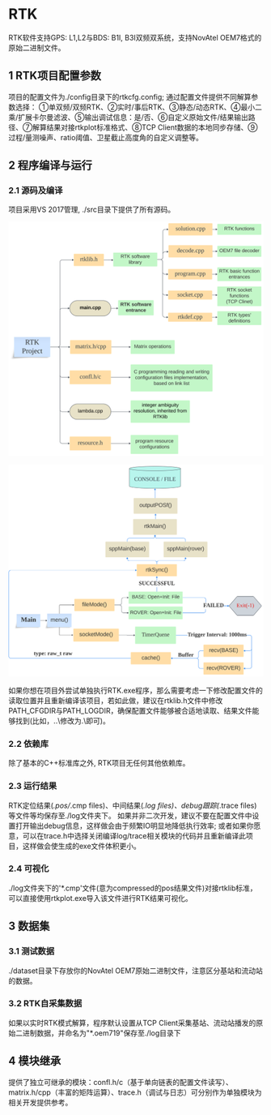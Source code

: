 # RTK

RTK软件支持GPS: L1,L2与BDS: B1I, B3I双频双系统，支持NovAtel OEM7格式的原始二进制文件。

## 1 RTK项目配置参数

项目的配置文件为./config目录下的rtkcfg.config;
通过配置文件提供不同解算参数选择：
①单双频/双频RTK、②实时/事后RTK、③静态/动态RTK、④最小二乘/扩展卡尔曼滤波、⑤输出调试信息：是/否、⑥自定义原始文件/结果输出路径、⑦解算结果对接rtkplot标准格式、⑧TCP Client数据的本地同步存储、⑨过程/量测噪声、ratio阈值、卫星截止高度角的自定义调整等。

## 2 程序编译与运行

### 2.1 源码及编译

项目采用VS 2017管理, ./src目录下提供了所有源码。

![Alt Text](dataset/ConceptMap-1.svg)

![Alt Text](dataset/ConceptMap-2.svg)

如果你想在项目外尝试单独执行RTK.exe程序，那么需要考虑一下修改配置文件的读取位置并且重新编译该项目，若如此做，建议在rtklib.h文件中修改PATH_CFGDIR与PATH_LOGDIR，确保配置文件能够被合适地读取、结果文件能够找到(比如，..\修改为.\即可)。

### 2.2 依赖库

除了基本的C++标准库之外, RTK项目无任何其他依赖库。

### 2.3 运行结果

RTK定位结果(*.pos/*.cmp files)、中间结果(*.log files)、debug跟踪(*.trace files)等文件等均保存至./log文件夹下。
如果并非二次开发，建议不要在配置文件中设置打开输出debug信息，这样做会由于频繁IO明显地降低执行效率; 或者如果你愿意，可以在trace.h中选择关闭编译log/trace相关模块的代码并且重新编译此项目，这样做会使生成的exe文件体积更小。

### 2.4 可视化

./log文件夹下的'*.cmp'文件(意为compressed的pos结果文件)对接rtklib标准，可以直接使用rtkplot.exe导入该文件进行RTK结果可视化。

## 3 数据集

### 3.1 测试数据

./dataset目录下存放你的NovAtel OEM7原始二进制文件，注意区分基站和流动站的数据。

### 3.2 RTK自采集数据

如果以实时RTK模式解算，程序默认设置从TCP Client采集基站、流动站播发的原始二进制数据，并命名为"*.oem719"保存至./log目录下

## 4 模块继承
提供了独立可继承的模块：confl.h/c（基于单向链表的配置文件读写）、matrix.h/cpp（丰富的矩阵运算）、trace.h（调试与日志）可分别作为单独模块为相关开发提供参考。
